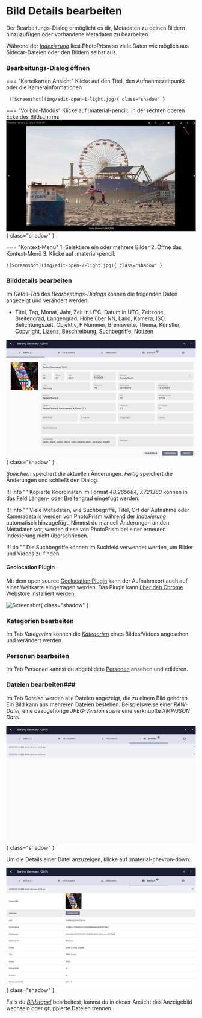 # Bild Details bearbeiten #
Der Bearbeitungs-Dialog ermöglicht es dir, Metadaten zu deinen Bildern hinzuzufügen oder vorhandene Metadaten zu bearbeiten.

Während der [*Indexierung*](../library/indexing.md) liest PhotoPrism so viele Daten wie möglich aus Sidecar-Dateien oder den Bildern selbst aus.

### Bearbeitungs-Dialog öffnen ###

=== "Karteikarten Ansicht"
     Klicke auf den Titel, den Aufnahmezeitpunkt oder die Kamerainformationen

     ![Screenshot](img/edit-open-1-light.jpg){ class="shadow" }

=== "Vollbild-Modus"
      Klicke auf :material-pencil:, in der rechten oberen Ecke des Bildschirms
        ![Screenshot](img/edit-open-3-light.jpg){ class="shadow" }

=== "Kontext-Menü"
     1. Selektiere ein oder mehrere Bilder
     2. Öffne das Kontext-Menü
     3. Klicke auf :material-pencil:

    ![Screenshot](img/edit-open-2-light.jpg){ class="shadow" }

### Bilddetails bearbeiten ###
Im *Detail-Tab* des *Bearbeitungs-Dialogs* können die folgenden Daten angezeigt und verändert werden:

* Titel, Tag, Monat, Jahr, Zeit in UTC, Datum in UTC, Zeitzone, Breitengrad, Längengrad, Höhe über NN, Land, Kamera, ISO, Belichtungszeit, Objektiv, F Nummer, Brennweite, Thema, Künstler, Copyright, Lizenz, Beschreibung, Suchbegriffe, Notizen

![Screenshot](img/edit-details-german.jpg){ class="shadow" }

*Speichern* speichert die aktuellen Änderungen.
*Fertig* speichert die Änderungen und schließt den Dialog.

!!! info ""
    Kopierte Koordinaten im Format *48.265684, 7.721380* können in das Feld Längen- oder Breitengrad eingefügt werden.

!!! info ""
    Viele Metadaten, wie Suchbegriffe, Titel, Ort der Aufnahme oder Kameradetails werden von PhotoPrism während der [*Indexierung*](../library/indexing.md) automatisch hinzugefügt.
    Nimmst du manuell Änderungen an den Metadaten vor, werden diese von PhotoPrism bei einer erneuten Indexierung nicht überschrieben.

!!! tip ""
    Die Suchbegriffe können im Suchfeld verwendet werden, um Bilder und Videos zu finden.

#### Geolocation Plugin ####

Mit dem open source [Geolocation Plugin](https://github.com/andyvalerio/photoprism-geolocation) kann der Aufnahmeort auch auf einer Weltkarte eingetragen werden. Das Plugin kann [über den Chrome Webstore installiert werden](https://chrome.google.com/webstore/detail/geolocation-plugin-for-ph/oggmpodnbdcmfiognbkkeffacpeaifch).

![Screenshot](https://valerio.nu/maps/geolocation.jpg){ class="shadow" }

### Kategorien bearbeiten ###
Im Tab *Kategorien* können die [*Kategorien*](labels.md) eines Bildes/Videos angesehen und verändert werden.

### Personen bearbeiten ###
Im Tab *Personen* kannst du abgebildete [Personen](people.md) ansehen und editieren.

### Dateien bearbeiten###
Im Tab *Dateien* werden alle Dateien angezeigt, die zu einem Bild gehören.
Ein Bild kann aus mehreren Dateien bestehen. Beispielsweise einer *RAW-Datei*, eine dazugehörige *JPEG-Version* sowie eine verknüpfte *XMP/JSON Datei*.

![Screenshot](img/edit-files-1-german.jpg){ class="shadow" }

Um die Details einer Datei anzuzeigen, klicke auf :material-chevron-down:.

![Screenshot](img/edit-files-2-german.jpg){ class="shadow" }

Falls du [*Bildstapel*](stacks.md) bearbeitest, kannst du in dieser Ansicht das Anzeigebild wechseln oder gruppierte Dateien trennen.

